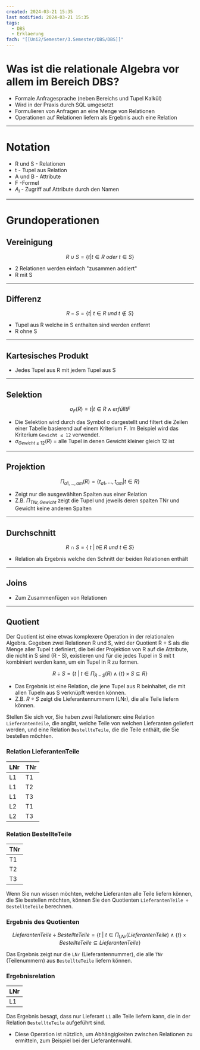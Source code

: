 ```yaml
---
created: 2024-03-21 15:35
last modified: 2024-03-21 15:35
tags:
  - DBS
  - Erklaerung
fach: "[[Uni2/Semester/3.Semester/DBS/DBS]]"
---
```

# Was ist die relationale Algebra vor allem im Bereich DBS?

- Formale Anfragesprache (neben Bereichs und Tupel Kalkül)
- Wird in der Praxis durch SQL umgesetzt 
- Formulieren von Anfragen an eine Menge von Relationen
- Operationen auf Relationen liefern als Ergebnis auch eine Relation
---

# Notation

- R und S - Relationen
- t - Tupel aus Relation
- A und B - Attribute
- F -Formel
- $A_i$ - Zugriff auf Attribute durch den Namen
---

# Grundoperationen

## Vereinigung 

$$R \cup S = \{t| t  \in R  \ oder \ t \in S \}$$
- 2 Relationen werden einfach "zusammen addiert"
- R mit S
---

## Differenz

 $$R-S = \{t|\ t \in R \ und \ t \notin S  \}$$
- Tupel aus R welche in S enthalten sind werden entfernt
- R ohne S
---

## Kartesisches Produkt 

- Jedes Tupel aus R mit jedem Tupel aus S
---

## Selektion 

  $$σ_F(R) = { t | t ∈ R ∧ erfüllt F }$$
- Die Selektion wird durch das Symbol σ dargestellt und filtert die Zeilen einer Tabelle basierend auf einem Kriterium F. Im Beispiel wird das Kriterium `Gewicht ≤ 12` verwendet.
- $σ_{Gewicht\ \leq\ 12}(R)$ = alle Tupel in denen Gewicht kleiner gleich 12 ist
---

## Projektion

$$\Pi_{a1, \ldots , am}(R) = \{t_{a1}, \ldots , t_{am} | t \in R\}$$
- Zeigt nur die ausgewählten Spalten aus einer Relation 
- Z.B. *$\Pi_{TNr,Gewicht}$*  zeigt die Tupel und jeweils deren spalten TNr und Gewicht keine anderen Spalten
---

## Durchschnitt 
$$R \  \cap \ S = \{\ t \ | \ t \in \ R \ und \ t \ \in \ S \}$$
- Relation als Ergebnis welche den Schnitt der beiden Relationen enthält
---

## Joins 

- Zum Zusammenfügen von Relationen 
---

## Quotient

Der Quotient ist eine etwas komplexere Operation in der relationalen Algebra. Gegeben zwei Relationen R und S, wird der Quotient R ÷ S als die Menge aller Tupel t definiert, die bei der Projektion von R auf die Attribute, die nicht in S sind (R - S), existieren und für die jedes Tupel in S mit t kombiniert werden kann, um ein Tupel in R zu formen.

$$R \div S = \{ t \ | \ t \in \Pi_{R-S}(R) \land \{t\} \times S \subseteq R \}$$

- Das Ergebnis ist eine Relation, die jene Tupel aus R beinhaltet, die mit allen Tupeln aus S verknüpft werden können.
- Z.B. *$R \div S$* zeigt die Lieferantennummern (LNr), die alle Teile liefern können.

Stellen Sie sich vor, Sie haben zwei Relationen: eine Relation `LieferantenTeile`, die angibt, welche Teile von welchen Lieferanten geliefert werden, und eine Relation `BestellteTeile`, die die Teile enthält, die Sie bestellen möchten.

### Relation LieferantenTeile

| LNr | TNr |
|-----|-----|
| L1  | T1  |
| L1  | T2  |
| L1  | T3  |
| L2  | T1  |
| L2  | T3  |

### Relation BestellteTeile

| TNr |
|-----|
| T1  |
| T2  |
| T3  |

Wenn Sie nun wissen möchten, welche Lieferanten alle Teile liefern können, die Sie bestellen möchten, können Sie den Quotienten `LieferantenTeile ÷ BestellteTeile` berechnen.

### Ergebnis des Quotienten

$$LieferantenTeile \div BestellteTeile = \{ t \ | \ t \in \Pi_{LNr}(LieferantenTeile) \land \{t\} \times BestellteTeile \subseteq LieferantenTeile \}$$

Das Ergebnis zeigt nur die `LNr` (Lieferantennummer), die alle `TNr` (Teilenummern) aus `BestellteTeile` liefern können.

### Ergebnisrelation

| LNr |
|-----|
| L1  |

Das Ergebnis besagt, dass nur Lieferant `L1` alle Teile liefern kann, die in der Relation `BestellteTeile` aufgeführt sind.

- Diese Operation ist nützlich, um Abhängigkeiten zwischen Relationen zu ermitteln, zum Beispiel bei der Lieferantenwahl.

